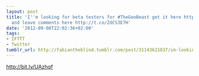 ```yaml
---
layout: post
title: 'I''m looking for beta testers for #TheGeoBeast get it here http://t.co/PrmLWLY9
  and leave comments here http://t.co/ZdCS3E7H'
date: '2012-09-08T22:02:36+02:00'
tags:
- IFTTT
- Twitter
tumblr_url: http://fabiantheblind.tumblr.com/post/31143621037/im-looking-for-beta-testers-for-thegeobeast-get-it
---
```

http://bit.ly/UAzhqf
